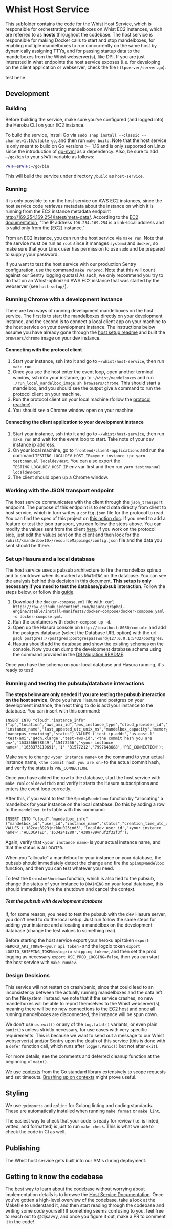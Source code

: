# Whist Host Service

This subfolder contains the code for the Whist Host Service, which is responsible for orchestrating mandelboxes on Whist EC2 instances, which are referred to as **hosts** throughout the codebase. The host service is responsible for making Docker calls to start and stop mandelboxes, for enabling multiple mandelboxes to run concurrently on the same host by dynamically assigning TTYs, and for passing startup data to the mandelboxes from the Whist webserver(s), like DPI. If you are just interested in what endpoints the host service exposes (i.e. for developing on the client application or webserver, check the file `httpserver/server.go`).

test hehe

## Development

### Building

Before building the service, make sure you've configured (and logged into) the Heroku CLI on your EC2 instance.

To build the service, install Go via `sudo snap install --classic --channel=1.16/stable go`, and then run `make build`. Note that the host service is only meant to build on Go versions >= 1.16 and is only supported on Linux since the introduction of [go-nvml](https://github.com/NVIDIA/go-nvml) as a dependency. Also, be sure to add `~/go/bin` to your `$PATH` variable as follows:

```bash
PATH=$PATH:~/go/bin
```

This will build the service under directory `/build` as `host-service`.

### Running

It is only possible to run the host service on AWS EC2 instances, since the host service code retrieves metadata about the instance on which it is running from the EC2 instance metadata endpoint <http://169.254.169.254/latest/meta-data/>. According to the [EC2 documentation](https://docs.aws.amazon.com/AWSEC2/latest/UserGuide/instancedata-data-retrieval.html), "the IP address `196.254.169.254` is a link-local address and is valid only from the [EC2] instance."

From an EC2 instance, you can run the host service via `make run`. Note that the service must be run as `root` since it manages `systemd` and `docker`, so make sure that your Linux user has permission to use `sudo` and be prepared to supply your password.

If you want to test the host service with our production Sentry configuration, use the command `make runprod`. Note that this will count against our Sentry logging quotas! As such, we only recommend you try to do that on an Whist-optimized AWS EC2 instance that was started by the webserver (see `host-setup/`).

### Running Chrome with a development instance

There are two ways of running development mandelboxes on the host service. The first is to start the mandelboxes directly on your development instance, and the second is to connect a local client app on your machine to the host service on your development instance. The instructions below assume you have already gone through the [host setup readme](https://github.com/whisthq/whist/blob/dev/host-setup/README.md#setting-up-a-development-instance) and built the `browsers/chrome` image on your dev instance.

#### Connecting with the protocol client

1. Start your instance, ssh into it and go to `~/whist/host-service`, then run `make run`.
2. Once you see the host enter the event loop, open another terminal window, ssh into your instance, go to `~/whist/mandelboxes` and run `./run_local_mandelbox_image.sh browsers/chrome`. This should start a mandelbox, and you should see the output give a command to run the protocol client on your machine.
3. Run the protocol client on your local machine (follow the [protocol readme](../protocol/README.md#building-the-protocol)).
4. You should see a Chrome window open on your machine.

#### Connecting the client application to your development instance

1. Start your instance, ssh into it and go to `~/whist/host-service`, then run `make run` and wait for the event loop to start. Take note of your dev instance ip address.
2. On your local machine, go to `frontend/client-applications` and run the command
   `TESTING_LOCALDEV_HOST_IP=<your instance ip> yarn test:manual localdevHost`. You can also export the `TESTING_LOCALDEV_HOST_IP` env var first and then run `yarn test:manual localdevHost`.
3. The client should open up a Chrome window.

### Working with the JSON transport endpoint

The host service communicates with the client through the `json_transport` endpoint. The purpose of this endpoint is to send data directly from client to host service, which in turn writes a `config.json` file for the protocol to read. You can find the spec of this project on [this notion doc](https://www.notion.so/whisthq/4d91593ea0e0438b8bdb14c25c219d55?v=0c3983cf062d4c3d96ac2a65eb31761b&p=21ada58db10249c2bce9158578873261). If you need to add a feature or test the json transport, you can follow the steps above. You can modify the values sent from the client [here](https://github.com/whisthq/whist/blob/9cd531e5ea52a7c5abe4c1e21c8ce6e83e21170f/client-applications/src/main/flows/mandelbox/index.ts#L30). If you work on the protocol side, just edit the values sent on the client and then look for the `/whist/<mandelboxID>/resourceMappings/config.json` file and the data you sent should be there.

### Set up Hasura and a local database

The host service uses a pubsub architecture to fire the mandelbox spinup and to shutdown when its marked as `DRAINING` on the database. You can see the analysis behind this decision in [this document](https://www.notion.so/whisthq/Implementing-a-PubSub-822ddcbcdde545e89379e7c7dfa25d71). **This setup is only necessary if you need to test the database/pubsub interaction**. Follow the steps below, or follow this [guide](https://hasura.io/docs/latest/graphql/core/getting-started/docker-simple.html).

1. Download the `docker-compose.yml` file with:
   `curl https://raw.githubusercontent.com/hasura/graphql-engine/stable/install-manifests/docker-compose/docker-compose.yaml -o docker-compose.yml`.
2. Run the containers with `docker-compose up -d`.
3. Open up the Hasura console on `http://localhost:8080/console` and add the postgres database (select the Database URL option) with the url `psql postgres://postgres:postgrespassword@127.0.0.1:5432/postgres`.
4. Hasura should add the database and show the existing schemas on the console. Now you can dump the development database schema using the command provided in the [DB Migration README](../.github/actions/db-migration/README.md#command-to-dump-the-database-schema).

Once you have the schema on your local database and Hasura running, it's ready to test!

### Running and testing the pubsub/database interactions

**The steps below are only needed if you are testing the pubsub interaction on the host service**. Once you have Hasura and postgres on your development instance, the next thing to do is add your instance to the database. You can insert with this command:

```
INSERT INTO "cloud"."instance_info" ("ip","location","aws_ami_id","aws_instance_type","cloud_provider_id","commit_hash","creation_time_utc_unix_ms","gpu_vram_remaining_kb" "instance_name","last_updated_utc_unix_ms","mandelbox_capacity","memory_remaining_kb" "nanocpus_remaining","status") VALUES ('test-ip-addr','us-east-1' 'test-ami','g4dn.xlarge','test-aws-id','<the commit hash you are on>','1633366678649','15472256','<your instance name>','1633373119691','1' '31577212','7997643688','PRE_CONNECTION');
```

Make sure to change `<your instance name>` on the command to your actual instance name, `<the commit hash you are on>` to the actual commit hash, and verify the status is `PRE_CONNECTION`.

Once you have added the row to the database, start the host service with `make runlocaldevwithdb` and verify it starts the Hasura subscriptions and enters the event loop correctly.

After this, if you want to test the `SpinUpMandelbox` function by "allocating" a mandelbox for your instance on the local database. Do this by adding a row to the `mandelbox_info` table with this command:

```
INSERT INTO "cloud"."mandelbox_info" ("mandelbox_id","user_id","instance_name","status","creation_time_utc_unix_ms","session_id") VALUES ('182cas8923jnckku023ind3','localdev_user_id','<your instance name>','ALLOCATED','1634241280','4389789vnuf2f32f3f');
```

Again, verify that `<your instance name>` is your actual instance name, and that the status is `ALLOCATED`.

When you "allocate" a mandelbox for your instance on your database, the pubsub should immediately detect the change and fire the `SpinUpMandelbox` function, and then you can test whatever you need.

To test the `DrainAndShutdown` function, which is also tied to the pubsub, change the status of your instance to `DRAINING` on your local database, this should immediately fire the shutdown and cancel the context.

##### Test the pubsub with development database

If, for some reason, you need to test the pubsub with the dev Hasura server, you don't need to do the local setup. Just run follow the same steps for adding your instance and allocating a mandelbox on the development database (change the test values to something real).

Before starting the host service export your heroku api token `export HEROKU_API_TOKEN=<your api token>` and the logzio token `export LOGZIO_SHIPPING_TOKEN=<logzio shipping token>`, and then set the prod logging as necessary `export USE_PROD_LOGGING=false`, then you can start the host service with `make rundev`.

### Design Decisions

This service will not restart on crash/panic, since that could lead to an inconsistency between the actually running mandelboxes and the data left on the filesystem. Instead, we note that if the service crashes, no new mandelboxes will be able to report themselves to the Whist webserver(s), meaning there will be no new connections to the EC2 host and once all running mandelboxes are disconnected, the instance will be spun down.

We don't use `os.exit()` or any of the `log.fatal()` variants, or even plain `panic()`s unless strictly necessary, for use cases with very specific requirements. This is because we want to send out a message to our Whist webserver(s) and/or Sentry upon the death of this service (this is done with a `defer` function call, which runs after `logger.Panic()` but not after `exit`).

For more details, see the comments and deferred cleanup function at the beginning of `main()`.

We use [contexts](https://golang.org/pkg/context/) from the Go standard library extensively to scope requests and set timeouts. [Brushing up on contexts](https://blog.golang.org/context) might prove useful.

## Styling

We use `goimports` and `golint` for Golang linting and coding standards. These are automatically installed when running `make format` or `make lint`.

The easiest way to check that your code is ready for review (i.e. is linted, vetted, and formatted) is just to run `make check`. This is what we use to check the code in CI as well.

## Publishing

The Whist host service gets built into our AMIs during deployment.

## Getting to know the codebase

The best way to learn about the codebase without worrying about implementation details is to browse the [Host Service Documentation](https://docs.whist.com/host-service/). Once you've gotten a high-level overview of the codebase, take a look at the Makefile to understand it, and then start reading through the codebase and writing some code yourself! If something seems confusing to you, feel free to reach out to @djsavvy, and once you figure it out, make a PR to comment it in the code!
